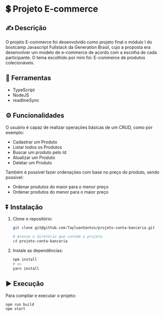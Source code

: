 # 💲 Projeto E-commerce

## ✍️ Descrição
O projeto E-commerce foi desenvolvido como projeto final o módulo I do bootcamp Javascript Fullstack da Generation Brasil, cujo a proposta era desenvolver um modelo de e-commerce de acordo com a escolha de cada participante. O tema escolhido por mim foi: E-commerce de produtos colecionáveis.

## 🔨 Ferramentas
- TypeScript
- NodeJS
- readlineSync
  
## ⚙️ Funcionalidades
O usuário é capaz de realizar operações básicas de um CRUD, como por exemplo:
- Cadastrar um Produto
- Listar todos os Produtos
- Buscar um produto pelo Id
- Atualizar um Produto
- Deletar um Produto

Também é possível fazer ordenações com base no preço do produto, sendo possível:
- Ordenar produtos do maior para o menor preço
- Ordenar produtos do menor para o maior preço


## ⏬ Instalação
1. Clone o repositório:

    ```bash
    git clone git@github.com:TayluanSantos/projeto-conta-bancaria.git
    
    # Acesse o diretório que contém o projeto
    cd projeto-conta-bancaria
    ```
    
2. Instale as dependências:
    ```bash
    npm install
    # ou
    yarn install
    ```

## ▶️ Execução
Para compilar e executar o projeto:
```bash
npm run build
npm start
```
